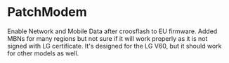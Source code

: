 # PatchModem
Enable Network and Mobile Data after croosflash to EU firmware. Added MBNs for many regions but not sure if it will work properly as it is not signed with LG certificate. It's designed for the LG V60, but it should work for other models as well.
